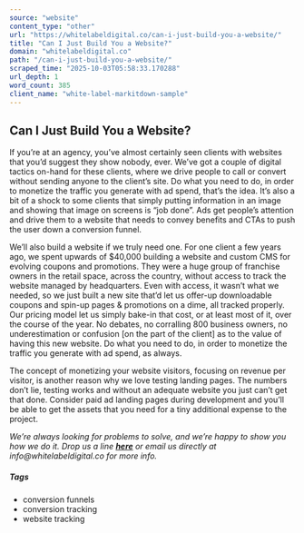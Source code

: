 ```yaml
---
source: "website"
content_type: "other"
url: "https://whitelabeldigital.co/can-i-just-build-you-a-website/"
title: "Can I Just Build You a Website?"
domain: "whitelabeldigital.co"
path: "/can-i-just-build-you-a-website/"
scraped_time: "2025-10-03T05:58:33.170288"
url_depth: 1
word_count: 385
client_name: "white-label-markitdown-sample"
---
```


## Can I Just Build You a Website?

If you’re at an agency, you’ve almost certainly seen clients with websites that you’d suggest they show nobody, ever. We’ve got a couple of digital tactics on-hand for these clients, where we drive people to call or convert without sending anyone to the client’s site. Do what you need to do, in order to monetize the traffic you generate with ad spend, that’s the idea. It’s also a bit of a shock to some clients that simply putting information in an image and showing that image on screens is “job done”. Ads get people’s attention and drive them to a website that needs to convey benefits and CTAs to push the user down a conversion funnel.

We’ll also build a website if we truly need one. For one client a few years ago, we spent upwards of $40,000 building a website and custom CMS for evolving coupons and promotions. They were a huge group of franchise owners in the retail space, across the country, without access to track the website managed by headquarters. Even with access, it wasn’t what we needed, so we just built a new site that’d let us offer-up downloadable coupons and spin-up pages & promotions on a dime, all tracked properly. Our pricing model let us simply bake-in that cost, or at least most of it, over the course of the year. No debates, no corralling 800 business owners, no underestimation or confusion [on the part of the client] as to the value of having this new website. Do what you need to do, in order to monetize the traffic you generate with ad spend, as always.

The concept of monetizing your website visitors, focusing on revenue per visitor, is another reason why we love testing landing pages. The numbers don’t lie, testing works and without an adequate website you just can’t get that done. Consider paid ad landing pages during development and you’ll be able to get the assets that you need for a tiny additional expense to the project.

_We’re always looking for problems to solve, and we’re happy to show you how we do it. Drop us a line [**here**](https://whitelabeldigital.co/contact/) or email us directly at _info@whitelabeldigital.co_ for more info._

##### Tags

*   conversion funnels
*   conversion tracking
*   website tracking
